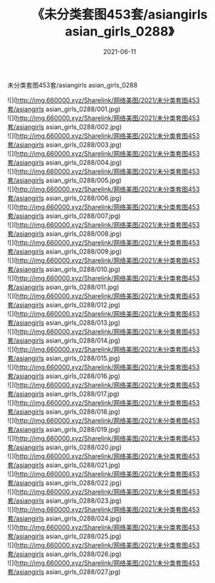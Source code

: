 ﻿---
layout: post
title:  《未分类套图453套/asiangirls asian_girls_0288》
date:   2021-06-11
img: http://img.660000.xyz/Sharelink/网络美图/2021/未分类套图453套/asiangirls asian_girls_0288/000.jpg
categories: [美女, 清纯, 唯美]
---

未分类套图453套/asiangirls asian_girls_0288

 ![](http://img.660000.xyz/Sharelink/网络美图/2021/未分类套图453套/asiangirls asian_girls_0288/001.jpg) <br>![](http://img.660000.xyz/Sharelink/网络美图/2021/未分类套图453套/asiangirls asian_girls_0288/002.jpg) <br>![](http://img.660000.xyz/Sharelink/网络美图/2021/未分类套图453套/asiangirls asian_girls_0288/003.jpg) <br>![](http://img.660000.xyz/Sharelink/网络美图/2021/未分类套图453套/asiangirls asian_girls_0288/004.jpg) <br>![](http://img.660000.xyz/Sharelink/网络美图/2021/未分类套图453套/asiangirls asian_girls_0288/005.jpg) <br>![](http://img.660000.xyz/Sharelink/网络美图/2021/未分类套图453套/asiangirls asian_girls_0288/006.jpg) <br>![](http://img.660000.xyz/Sharelink/网络美图/2021/未分类套图453套/asiangirls asian_girls_0288/007.jpg) <br>![](http://img.660000.xyz/Sharelink/网络美图/2021/未分类套图453套/asiangirls asian_girls_0288/008.jpg) <br>![](http://img.660000.xyz/Sharelink/网络美图/2021/未分类套图453套/asiangirls asian_girls_0288/009.jpg) <br>![](http://img.660000.xyz/Sharelink/网络美图/2021/未分类套图453套/asiangirls asian_girls_0288/010.jpg) <br>![](http://img.660000.xyz/Sharelink/网络美图/2021/未分类套图453套/asiangirls asian_girls_0288/011.jpg) <br>![](http://img.660000.xyz/Sharelink/网络美图/2021/未分类套图453套/asiangirls asian_girls_0288/012.jpg) <br>![](http://img.660000.xyz/Sharelink/网络美图/2021/未分类套图453套/asiangirls asian_girls_0288/013.jpg) <br>![](http://img.660000.xyz/Sharelink/网络美图/2021/未分类套图453套/asiangirls asian_girls_0288/014.jpg) <br>![](http://img.660000.xyz/Sharelink/网络美图/2021/未分类套图453套/asiangirls asian_girls_0288/015.jpg) <br>![](http://img.660000.xyz/Sharelink/网络美图/2021/未分类套图453套/asiangirls asian_girls_0288/016.jpg) <br>![](http://img.660000.xyz/Sharelink/网络美图/2021/未分类套图453套/asiangirls asian_girls_0288/017.jpg) <br>![](http://img.660000.xyz/Sharelink/网络美图/2021/未分类套图453套/asiangirls asian_girls_0288/018.jpg) <br>![](http://img.660000.xyz/Sharelink/网络美图/2021/未分类套图453套/asiangirls asian_girls_0288/019.jpg) <br>![](http://img.660000.xyz/Sharelink/网络美图/2021/未分类套图453套/asiangirls asian_girls_0288/020.jpg) <br>![](http://img.660000.xyz/Sharelink/网络美图/2021/未分类套图453套/asiangirls asian_girls_0288/021.jpg) <br>![](http://img.660000.xyz/Sharelink/网络美图/2021/未分类套图453套/asiangirls asian_girls_0288/022.jpg) <br>![](http://img.660000.xyz/Sharelink/网络美图/2021/未分类套图453套/asiangirls asian_girls_0288/023.jpg) <br>![](http://img.660000.xyz/Sharelink/网络美图/2021/未分类套图453套/asiangirls asian_girls_0288/024.jpg) <br>![](http://img.660000.xyz/Sharelink/网络美图/2021/未分类套图453套/asiangirls asian_girls_0288/025.jpg) <br>![](http://img.660000.xyz/Sharelink/网络美图/2021/未分类套图453套/asiangirls asian_girls_0288/026.jpg) <br>![](http://img.660000.xyz/Sharelink/网络美图/2021/未分类套图453套/asiangirls asian_girls_0288/027.jpg) <br>